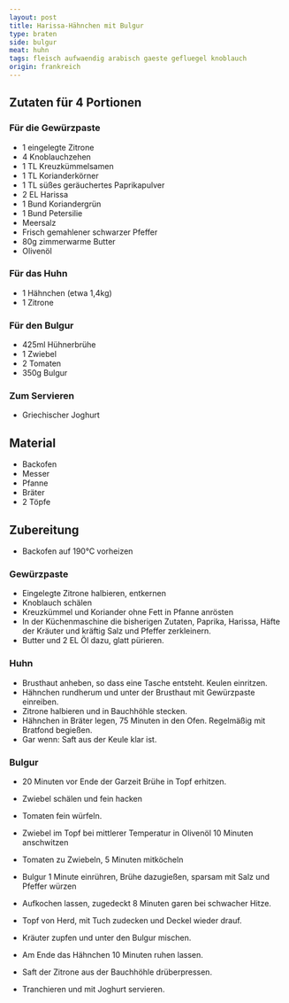 ```yaml
---
layout: post
title: Harissa-Hähnchen mit Bulgur
type: braten
side: bulgur
meat: huhn
tags: fleisch aufwaendig arabisch gaeste gefluegel knoblauch
origin: frankreich
---
```


## Zutaten für 4 Portionen 
### Für die Gewürzpaste
* 1 eingelegte Zitrone
* 4 Knoblauchzehen
* 1 TL Kreuzkümmelsamen
* 1 TL Korianderkörner
* 1 TL süßes geräuchertes Paprikapulver
* 2 EL Harissa
* 1 Bund Koriandergrün
* 1 Bund Petersilie
* Meersalz
* Frisch gemahlener schwarzer Pfeffer
* 80g zimmerwarme Butter
* Olivenöl

### Für das Huhn
* 1 Hähnchen (etwa 1,4kg)
* 1 Zitrone

### Für den Bulgur
* 425ml Hühnerbrühe
* 1 Zwiebel
* 2 Tomaten
* 350g Bulgur

### Zum Servieren
* Griechischer Joghurt 

## Material
* Backofen  
* Messer  
* Pfanne    
* Bräter
* 2 Töpfe
  
## Zubereitung 
* Backofen auf 190°C vorheizen
   
### Gewürzpaste
* Eingelegte Zitrone halbieren, entkernen
* Knoblauch schälen
* Kreuzkümmel und Koriander ohne Fett in Pfanne anrösten
* In der Küchenmaschine die bisherigen Zutaten, Paprika, Harissa, Häfte der Kräuter und kräftig Salz und Pfeffer zerkleinern.
* Butter und 2 EL Öl dazu, glatt pürieren.

### Huhn
* Brusthaut anheben, so dass eine Tasche entsteht. Keulen einritzen.
* Hähnchen rundherum und unter der Brusthaut mit Gewürzpaste einreiben.
* Zitrone halbieren und in Bauchhöhle stecken.
* Hähnchen in Bräter legen, 75 Minuten in den Ofen. Regelmäßig mit Bratfond begießen.
* Gar wenn: Saft aus der Keule klar ist.

### Bulgur
* 20 Minuten vor Ende der Garzeit Brühe in Topf erhitzen.
* Zwiebel schälen und fein hacken
* Tomaten fein würfeln.
* Zwiebel im Topf bei mittlerer Temperatur in Olivenöl 10 Minuten anschwitzen
* Tomaten zu Zwiebeln, 5 Minuten mitköcheln
* Bulgur 1 Minute einrühren, Brühe dazugießen, sparsam mit Salz und Pfeffer würzen
* Aufkochen lassen, zugedeckt 8 Minuten garen bei schwacher Hitze.
* Topf von Herd, mit Tuch zudecken und Deckel wieder drauf.
* Kräuter zupfen und unter den Bulgur mischen.

* Am Ende das Hähnchen 10 Minuten ruhen lassen.
* Saft der Zitrone aus der Bauchhöhle drüberpressen.
* Tranchieren und mit Joghurt servieren.